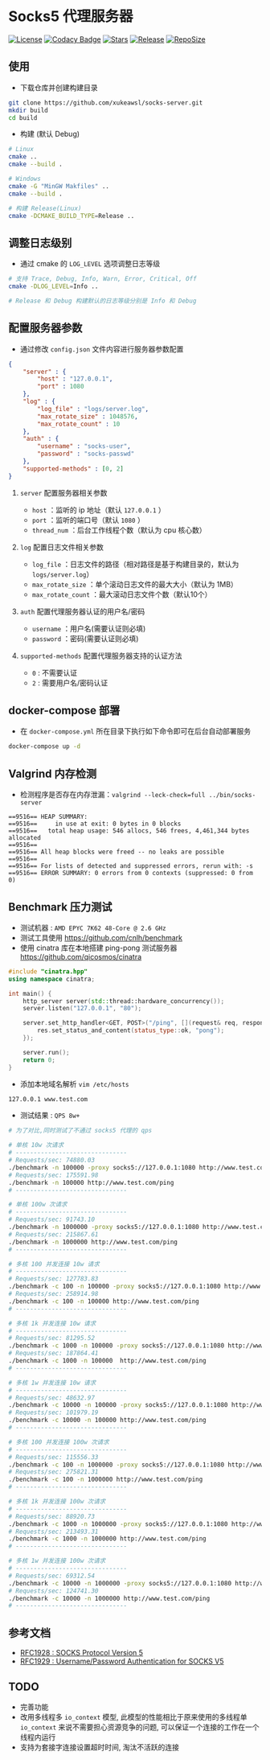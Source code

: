 # Socks5 代理服务器

[![License](https://img.shields.io/npm/l/mithril.svg)](https://github.com/xukeawsl/socks-server/blob/master/LICENSE)
[![Codacy Badge](https://app.codacy.com/project/badge/Grade/d9a5e55fbad64d51886964bf0f9977c9)](https://www.codacy.com/gh/xukeawsl/socks-server/dashboard?utm_source=github.com&amp;utm_medium=referral&amp;utm_content=xukeawsl/socks-server&amp;utm_campaign=Badge_Grade)
[![Stars](https://img.shields.io/github/stars/xukeawsl/socks-server)](https://github.com/xukeawsl/socks-server)
[![Release](https://img.shields.io/github/v/release/xukeawsl/socks-server?color=red)](https://github.com/xukeawsl/socks-server/releases)
[![RepoSize](https://img.shields.io/github/repo-size/xukeawsl/socks-server?color=yellow)](https://img.shields.io/github/repo-size/xukeawsl/socks-server?color=yellow)

## 使用
* 下载仓库并创建构建目录
```bash
git clone https://github.com/xukeawsl/socks-server.git
mkdir build
cd build
```
* 构建 (默认 Debug)
```bash
# Linux
cmake ..
cmake --build .

# Windows
cmake -G "MinGW Makfiles" ..
cmake --build .

# 构建 Release(Linux)
cmake -DCMAKE_BUILD_TYPE=Release ..
```

## 调整日志级别
* 通过 cmake 的 `LOG_LEVEL` 选项调整日志等级
```bash
# 支持 Trace, Debug, Info, Warn, Error, Critical, Off
cmake -DLOG_LEVEL=Info ..

# Release 和 Debug 构建默认的日志等级分别是 Info 和 Debug
```

## 配置服务器参数
* 通过修改 `config.json` 文件内容进行服务器参数配置
```json
{
    "server" : {
        "host" : "127.0.0.1",
        "port" : 1080
    },
    "log" : {
        "log_file" : "logs/server.log",
        "max_rotate_size" : 1048576,
        "max_rotate_count" : 10
    },
    "auth" : {
        "username" : "socks-user",
        "password" : "socks-passwd"
    },
    "supported-methods" : [0, 2]
}
```

1. `server` 配置服务器相关参数
   * `host` ：监听的 ip 地址（默认 `127.0.0.1` ）
   * `port` ：监听的端口号（默认 `1080` ）
   * `thread_num` ：后台工作线程个数（默认为 cpu 核心数）

2. `log` 配置日志文件相关参数
   * `log_file` ：日志文件的路径（相对路径是基于构建目录的，默认为 `logs/server.log`）
   * `max_rotate_size` ：单个滚动日志文件的最大大小（默认为 1MB）
   * `max_rotate_count` ：最大滚动日志文件个数（默认10个）

3. `auth` 配置代理服务器认证的用户名/密码
   * `username` ：用户名(需要认证则必填)
   * `password` ：密码(需要认证则必填)

4. `supported-methods` 配置代理服务器支持的认证方法
   * `0` : 不需要认证
   * `2` : 需要用户名/密码认证

## docker-compose 部署
* 在 `docker-compose.yml` 所在目录下执行如下命令即可在后台自动部署服务
```bash
docker-compose up -d
```

## Valgrind 内存检测
* 检测程序是否存在内存泄漏：`valgrind --leck-check=full ../bin/socks-server`
```valgrind
==9516== HEAP SUMMARY:
==9516==     in use at exit: 0 bytes in 0 blocks
==9516==   total heap usage: 546 allocs, 546 frees, 4,461,344 bytes allocated
==9516== 
==9516== All heap blocks were freed -- no leaks are possible
==9516== 
==9516== For lists of detected and suppressed errors, rerun with: -s
==9516== ERROR SUMMARY: 0 errors from 0 contexts (suppressed: 0 from 0)
```

## Benchmark 压力测试
* 测试机器 : `AMD EPYC 7K62 48-Core @ 2.6 GHz`
* 测试工具使用 https://github.com/cnlh/benchmark
* 使用 cinatra 库在本地搭建 ping-pong 测试服务器 https://github.com/qicosmos/cinatra
```cpp
#include "cinatra.hpp"
using namespace cinatra;

int main() {
    http_server server(std::thread::hardware_concurrency());
    server.listen("127.0.0.1", "80");

    server.set_http_handler<GET, POST>("/ping", [](request& req, response& res) {
		res.set_status_and_content(status_type::ok, "pong");
	});

    server.run();
	return 0;
}
```
* 添加本地域名解析 `vim /etc/hosts`
```bash
127.0.0.1 www.test.com
```

* 测试结果 : `QPS 8w+`
```bash
# 为了对比,同时测试了不通过 socks5 代理的 qps

# 单核 10w 次请求
# -------------------------------
# Requests/sec: 74880.03
./benchmark -n 100000 -proxy socks5://127.0.0.1:1080 http://www.test.com/ping
# Requests/sec: 175591.98
./benchmark -n 100000 http://www.test.com/ping
# -------------------------------

# 单核 100w 次请求
# -------------------------------
# Requests/sec: 91743.10
./benchmark -n 1000000 -proxy socks5://127.0.0.1:1080 http://www.test.com/ping
# Requests/sec: 215867.61
./benchmark -n 1000000 http://www.test.com/ping
# -------------------------------

# 多核 100 并发连接 10w 请求
# -------------------------------
# Requests/sec: 127783.83
./benchmark -c 100 -n 100000 -proxy socks5://127.0.0.1:1080 http://www.test.com/ping
# Requests/sec: 258914.98
./benchmark -c 100 -n 100000 http://www.test.com/ping
# -------------------------------

# 多核 1k 并发连接 10w 请求
# -------------------------------
# Requests/sec: 81295.52
./benchmark -c 1000 -n 100000 -proxy socks5://127.0.0.1:1080 http://www.test.com/ping
# Requests/sec: 187864.41
./benchmark -c 1000 -n 100000  http://www.test.com/ping
# -------------------------------

# 多核 1w 并发连接 10w 请求
# -------------------------------
# Requests/sec: 48632.97
./benchmark -c 10000 -n 100000 -proxy socks5://127.0.0.1:1080 http://www.test.com/ping
# Requests/sec: 101979.19
./benchmark -c 10000 -n 100000 http://www.test.com/ping
# -------------------------------

# 多核 100 并发连接 100w 次请求
# -------------------------------
# Requests/sec: 115556.33
./benchmark -c 100 -n 1000000 -proxy socks5://127.0.0.1:1080 http://www.test.com/ping
# Requests/sec: 275821.31
./benchmark -c 100 -n 1000000 http://www.test.com/ping
# -------------------------------

# 多核 1k 并发连接 100w 次请求
# -------------------------------
# Requests/sec: 88920.73
./benchmark -c 1000 -n 1000000 -proxy socks5://127.0.0.1:1080 http://www.test.com/ping
# Requests/sec: 213493.31
./benchmark -c 1000 -n 1000000 http://www.test.com/ping
# -------------------------------

# 多核 1w 并发连接 100w 次请求
# -------------------------------
# Requests/sec: 69312.54
./benchmark -c 10000 -n 1000000 -proxy socks5://127.0.0.1:1080 http://www.test.com/ping
# Requests/sec: 124741.30
./benchmark -c 10000 -n 1000000 http://www.test.com/ping
# -------------------------------
```

## 参考文档
* [RFC1928 : SOCKS Protocol Version 5](https://www.rfc-editor.org/rfc/inline-errata/rfc1928.html)
* [RFC1929 : Username/Password Authentication for SOCKS V5](https://www.rfc-editor.org/rfc/rfc1929.html)

## TODO
* 完善功能
* 改用多线程多 `io_context` 模型, 此模型的性能相比于原来使用的多线程单 `io_context` 来说不需要担心资源竞争的问题, 可以保证一个连接的工作在一个线程内运行
* 支持为套接字连接设置超时时间, 淘汰不活跃的连接
